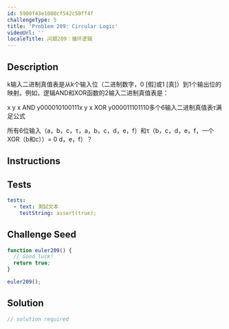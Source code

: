 ```yaml
---
id: 5900f43e1000cf542c50ff4f
challengeType: 5
title: 'Problem 209: Circular Logic'
videoUrl: ''
localeTitle: 问题209：循环逻辑
---
```


## Description
<section id="description"> k输入二进制真值表是从k个输入位（二进制数字，0 [假]或1 [真]）到1个输出位的映射。例如，逻辑AND和XOR函数的2输入二进制真值表是： <p> x y x AND y000010100111x y x XOR y000011101110多个6输入二进制真值表τ满足公式</p><p>所有6位输入（a，b，c，τ，a，b，c，d，e，f）和τ（b，c，d，e，f，一个XOR（b和c））= 0 d，e，f）？ </p></section>

## Instructions
<section id="instructions">
</section>

## Tests
<section id='tests'>

```yml
tests:
  - text: 測試文本
    testString: assert(true);

```

</section>

## Challenge Seed
<section id='challengeSeed'>

<div id='js-seed'>

```js
function euler209() {
  // Good luck!
  return true;
}

euler209();

```

</div>



</section>

## Solution
<section id='solution'>

```js
// solution required
```
</section>

